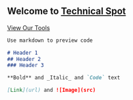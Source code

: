 ## Welcome to [Technical Spot](https://techimodi.blogspot.com/)

[View Our Tools](https://asbrothers1466.github.io/tools/)

```markdown
Use markdown to preview code

# Header 1
## Header 2
### Header 3

**Bold** and _Italic_ and `Code` text

[Link](url) and ![Image](src)
```
